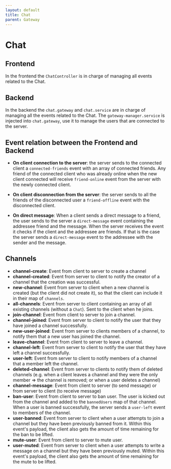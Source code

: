 ```yaml
---
layout: default
title: Chat 
parent: Gateway 
---
```


# Chat

## Frontend

In the frontend the `ChatController` is in charge of managing all events related to the Chat.


## Backend

In the backend the `chat.gateway` and `chat.service` are in charge of managing all the events related to the Chat.
The `gateway-manager.service` is injected into `chat.gateway`, use it to manage the users that are connected to the server.

## Event relation between the Frontend and Backend

- **On client connection to the server**: the server sends to the connected client a `connected-friends` event with an array of connected friends.
Any friend of the connected client who was already online when the new client connected will receive `friend-online` event from the server with the
newly connected client.

- **On client disconnection from the server**: the server sends to all the friends of the disconnected user a `friend-offline` event with the disconnected
client.

- **On direct message**: When a client sends a direct message to a friend, the user sends to the server a `direct-message` event containing the addressee
friend and the message. When the server receives the event it checks if the client and the addressee are friends. If that is the case the server sends a 
`direct-message` event to the addressee with the sender and the message.

## Channels

- **channel-create**: Event from client to server to create a channel
- **channel-created**: Event from server to client to notify the creator of a channel that the creation was successful.
- **new-channel**: Event from server to client when a new channel is created (but the client did not create it), so that the client can include it in their map of `channels`.
- **all-channels**: Event from server to client containing an array of all existing channels (without a `Chat`). Sent to the client when he joins.
- **join-channel**: Event from client to server to join a channel.
- **channel-joined**: Event from server to client to notify the user that they have joined a channel successfully.
- **new-user-joined**: Event from server to clients members of a channel, to notify them that a new user has joined the channel.
- **leave-channel**: Event from client to server to leave a channel.
- **channel-left**: Event from server to client to notify the user that they have left a channel successfully.
- **user-left**: Event from server to client to notify members of a channel that a member left the channel.
- **deleted-channel**: Event from server to clients to notify them of deleted channels (e.g. when a client leaves a channel and they were the only member => the channel is removed; or when a user deletes a channel)
- **channel-message**: Event from client to server (to send message) or from server to client (to receive message)
- **ban-user**: Event from client to server to ban user. The user is kicked out from the channel and added to the `bannedUsers` map of that channel. When a user is banned successfully, the server sends a `user-left` event to members of the channel.
- **user-banned**: Event from server to client when a user attempts to join a channel but they have been previously banned from it. Within this event's payload, the client also gets the amount of time remaining for the ban to be lifted.
- **mute-user**: Event from client to server to mute user.
- **user-muted**: Event from server to client when a user attempts to write a message on a channel but they have been previously muted. Within this event's payload, the client also gets the amount of time remaining for the mute to be lifted.